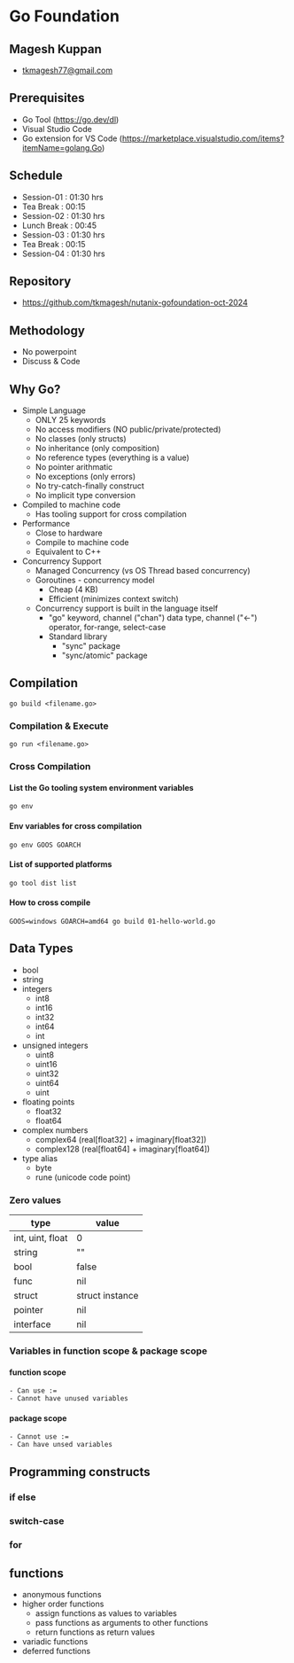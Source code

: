 # Go Foundation

## Magesh Kuppan
- tkmagesh77@gmail.com

## Prerequisites
- Go Tool (https://go.dev/dl)
- Visual Studio Code
- Go extension for VS Code (https://marketplace.visualstudio.com/items?itemName=golang.Go)

## Schedule
- Session-01    : 01:30 hrs
- Tea Break     : 00:15
- Session-02    : 01:30 hrs
- Lunch Break   : 00:45
- Session-03    : 01:30 hrs
- Tea Break     : 00:15
- Session-04    : 01:30 hrs

## Repository
- https://github.com/tkmagesh/nutanix-gofoundation-oct-2024

## Methodology
- No powerpoint
- Discuss & Code

## Why Go?
- Simple Language
    - ONLY 25 keywords
    - No access modifiers (NO public/private/protected)
    - No classes (only structs)
    - No inheritance (only composition)
    - No reference types (everything is a value)
    - No pointer arithmatic
    - No exceptions (only errors)
    - No try-catch-finally construct
    - No implicit type conversion
- Compiled to machine code
    - Has tooling support for cross compilation
- Performance
    - Close to hardware
    - Compile to machine code
    - Equivalent to C++
- Concurrency Support
    - Managed Concurrency (vs OS Thread based concurrency)
    - Goroutines - concurrency model
        - Cheap (4 KB)
        - Efficient (minimizes context switch)
    - Concurrency support is built in the language itself
        - "go" keyword, channel ("chan") data type, channel ("<-") operator, for-range, select-case
        - Standard library
            - "sync" package
            - "sync/atomic" package

## Compilation
```shell
go build <filename.go>
```

### Compilation & Execute
```shell
go run <filename.go>
```

### Cross Compilation
#### List the Go tooling system environment variables
```
go env
```
#### Env variables for cross compilation
```
go env GOOS GOARCH
```
#### List of supported platforms
```
go tool dist list
```
#### How to cross compile
```
GOOS=windows GOARCH=amd64 go build 01-hello-world.go
```

## Data Types
- bool
- string
- integers
    - int8
    - int16
    - int32
    - int64
    - int
- unsigned integers
    - uint8
    - uint16
    - uint32
    - uint64
    - uint
- floating points
    - float32
    - float64
- complex numbers
    - complex64 (real[float32] + imaginary[float32])
    - complex128 (real[float64] + imaginary[float64])
- type alias
    - byte
    - rune (unicode code point)

### Zero values

| type | value |
| -------|-------- |
| int, uint, float | 0 |
| string | "" |
| bool | false |
| func | nil |
| struct | struct instance |
| pointer |nil |
| interface | nil | 

### Variables in function scope & package scope
#### function scope
    - Can use :=
    - Cannot have unused variables
#### package scope
    - Cannot use :=
    - Can have unsed variables

## Programming constructs
### if else
### switch-case
### for

## functions
- anonymous functions
- higher order functions
    - assign functions as values to variables
    - pass functions as arguments to other functions
    - return functions as return values
- variadic functions
- deferred functions
